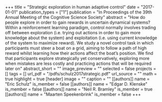 +++
title = "Strategic exploration in human adaptive control"
date = "2017-01-01"
publication_types = ["1"]
publication = "In Proceedings of the 39th Annual Meeting of the Cognitive Science Society"
abstract = "How do people explore in order to gain rewards in uncertain dynamical systems? Within a reinforcement learning paradigm, control normally involves trading off between exploration (i.e. trying out actions in order to gain more knowledge about the system) and exploitation (i.e. using current knowledge of the system to maximize reward). We study a novel control task in which participants must steer a boat on a grid, aiming to follow a path of high reward whilst learning how their actions affect the boat’s position. We find that participants explore strategically yet conservatively, exploring more when mistakes are less costly and practicing actions that will be required later on"
abstract_short = ""
image_preview = ""
selected = false
projects = []
tags = []
url_pdf = "/pdfs/schulz2017strategic.pdf"
url_source = ""
math = true
highlight = true
[header]
image = ""
caption = ""
[[authors]]
	name = "Eric Schulz"
	is_member = false
[[authors]]
	name = "Edgar D. Klenske"
	is_member = false
[[authors]]
	name = "Neil R. Bramley"
	is_member = true
[[authors]]
	name = "Maarten Speekenbrink"
	is_member = false
+++
